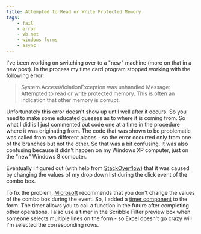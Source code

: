 ```yaml
---
title: Attempted to Read or Write Protected Memory
tags: 
    - fail
    - error
    - vb.net
    - windows-forms
    - async
---
```


I've been working on switching over to a "new" machine (more on that in a new post). In the process my time card program stopped working with the following error:

<blockquote>System.AccessViolationException was unhandled
Message: Attempted to read or write protected memory.
This is often an indication that other memory is corrupt.</blockquote>

Unfortunately this error doesn't show up until well after it occurs. So you need to make some educated guesses as to where it is coming from. So what I did is I just commented out code one at a time in the procedure where it was originating from. The code that was shown to be problematic was called from two different places - so the error occurred only from one of the branches but not the other. So that was a bit confusing. It was also confusing because it didn't happen on my Windows XP computer, just on the "new" Windows 8 computer.

Eventually I figured out (with help from <a href="http://stackoverflow.com/q/8779557/632495">StackOverflow</a>) that it was caused by changing the values of my drop down list during the click event of the combo box.

To fix the problem, <a href="http://support.microsoft.com/kb/952544">Microsoft</a> recommends that you don't change the values of the combo box during the event. So, I added a <a href="http://msdn.microsoft.com/en-us/library/h1c2h276(v=vs.85).aspx">timer component</a> to the form. The timer allows you to call a function in the future after completing other operations. I also use a timer in the Scribble Filter preview box when someone selects multiple lines on the form - so Excel doesn't go crazy will I'm selected the corresponding rows.
